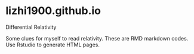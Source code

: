 # lizhi1900.github.io
Differential Relativity

Some clues for myself to read relativity. 
These are RMD markdown codes. 
Use Rstudio to generate HTML pages.
